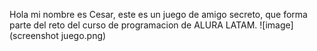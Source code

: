 Hola mi nombre es Cesar, este es un juego de amigo secreto, que forma parte del reto del curso de programacion de ALURA LATAM. 
![image](screenshot juego.png)

